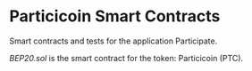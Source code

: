 # Particicoin Smart Contracts

Smart contracts and tests for the application Participate.

_BEP20.sol_ is the smart contract for the token: Particicoin (PTC).
